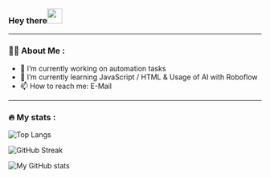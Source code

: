 ### Hey there<img src="https://media.giphy.com/media/hvRJCLFzcasrR4ia7z/giphy.gif" width="30px"/>

---

### :woman_technologist: About Me :

- 🔭 I’m currently working on automation tasks
- 🌱 I’m currently learning JavaScript / HTML & Usage of AI with Roboflow
- 📫 How to reach me: E-Mail

---

### 🔥 My stats :
![Top Langs](https://github-readme-stats.vercel.app/api/top-langs/?username=b267a&show_icons=true&theme=highcontrast)

![GitHub Streak](https://github-readme-streak-stats.herokuapp.com?user=b267a%20&theme=highcontrast)

![My GitHub stats](https://github-readme-stats.vercel.app/api?username=b267a&show_icons=true&theme=highcontrast)
